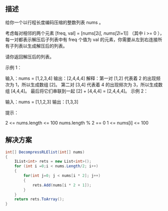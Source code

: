 ## 描述

给你一个以行程长度编码压缩的整数列表 nums 。

考虑每对相邻的两个元素 [freq, val] = [nums[2*i], nums[2*i+1]] （其中 i >= 0 ），每一对都表示解压后子列表中有 freq 个值为 val 的元素，你需要从左到右连接所有子列表以生成解压后的列表。

请你返回解压后的列表。

示例 1：

输入：nums = [1,2,3,4]
输出：[2,4,4,4]
解释：第一对 [1,2] 代表着 2 的出现频次为 1，所以生成数组 [2]。
第二对 [3,4] 代表着 4 的出现频次为 3，所以生成数组 [4,4,4]。
最后将它们串联到一起 [2] + [4,4,4] = [2,4,4,4]。
示例 2：

输入：nums = [1,1,2,3]
输出：[1,3,3]
 

提示：

2 <= nums.length <= 100
nums.length % 2 == 0
1 <= nums[i] <= 100



## 解决方案

```c#
int[] DecompressRLElist(int[] nums)
{
    IList<int> rets = new List<int>();
    for (int i =0;i < nums.Length/2; i++)
    {
        for(int j=0; j < nums[i * 2]; j++)
        {
            rets.Add(nums[i * 2 + 1]);
        }
    }
    return rets.ToArray();
}
```
